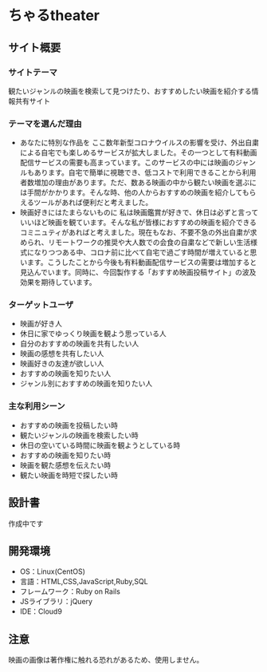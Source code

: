 # ちゃるtheater

## サイト概要
### サイトテーマ
観たいジャンルの映画を検索して見つけたり、おすすめしたい映画を紹介する情報共有サイト

### テーマを選んだ理由
- あなたに特別な作品を
ここ数年新型コロナウイルスの影響を受け、外出自粛による自宅でも楽しめるサービスが拡大しました。その一つとして有料動画配信サービスの需要も高まっています。このサービスの中には映画のジャンルもあります。自宅で簡単に視聴でき、低コストで利用できることから利用者数増加の理由があります。ただ、数ある映画の中から観たい映画を選ぶには手間がかかります。そんな時、他の人からおすすめの映画を紹介してもらえるツールがあれば便利だと考えました。
- 映画好きにはたまらないものに
私は映画鑑賞が好きで、休日は必ずと言っていいほど映画を観ています。そんな私が皆様におすすめの映画を紹介できるコミニュティがあればと考えました。現在もなお、不要不急の外出自粛が求められ、リモートワークの推奨や大人数での会食の自粛などで新しい生活様式になりつつある中、コロナ前に比べて自宅で過ごす時間が増えていると思います。こうしたことから今後も有料動画配信サービスの需要は増加すると見込んでいます。同時に、今回製作する「おすすめ映画投稿サイト」の波及効果を期待しています。

### ターゲットユーザ
- 映画が好き人
- 休日に家でゆっくり映画を観よう思っている人
- 自分のおすすめの映画を共有したい人
- 映画の感想を共有したい人
- 映画好きの友達が欲しい人
- おすすめの映画を知りたい人
- ジャンル別におすすめの映画を知りたい人


### 主な利用シーン
- おすすめの映画を投稿したい時
- 観たいジャンルの映画を検索したい時
- 休日の空いている時間に映画を観ようとしている時
- おすすめの映画を知りたい時
- 映画を観た感想を伝えたい時
- 観たい映画を時短で探したい時


## 設計書
 作成中です

## 開発環境
- OS：Linux(CentOS)
- 言語：HTML,CSS,JavaScript,Ruby,SQL
- フレームワーク：Ruby on Rails
- JSライブラリ：jQuery
- IDE：Cloud9

## 注意
 映画の画像は著作権に触れる恐れがあるため、使用しません。